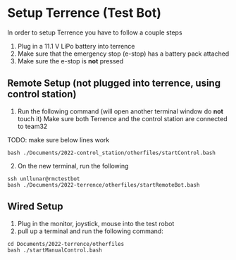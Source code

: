 # Setup Terrence (Test Bot)

In order to setup Terrence you have to follow a couple steps
1. Plug in a 11.1 V LiPo battery into terrence
2. Make sure that the emergency stop (e-stop) has a battery pack attached
3. Make sure the e-stop is **not** pressed

## Remote Setup (not plugged into terrence, using control station)
1. Run the following command (will open another terminal window do **not** touch it)
Make sure both Terrence and the control station are connected to team32

TODO: make sure below lines work
```
bash ./Documents/2022-control_station/otherfiles/startControl.bash
```
2. On the new terminal, run the following
```
ssh unllunar@rmctestbot
bash ./Documents/2022-terrence/otherfiles/startRemoteBot.bash
```

## Wired Setup
1. Plug in the monitor, joystick, mouse into the test robot
3. pull up a terminal and run the following command:
```
cd Documents/2022-terrence/otherfiles
bash ./startManualControl.bash
```
